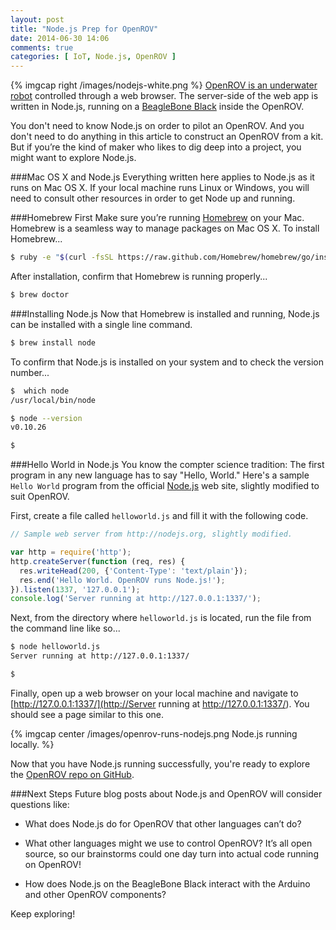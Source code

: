 ```yaml
---
layout: post
title: "Node.js Prep for OpenROV"
date: 2014-06-30 14:06
comments: true
categories: [ IoT, Node.js, OpenROV ]
---
```

{% imgcap right /images/nodejs-white.png %}
[OpenROV is an underwater robot](/blog/2014/06/16/citizen-science-with-openrov/) controlled through a web browser. The server-side of the web app is written in Node.js, running on a [BeagleBone Black](/blog/2013/05/22/beaglebone-black-running-ruby-on-rails/) inside the OpenROV. 

You don't need to know Node.js on order to pilot an OpenROV. And you don't need to do anything in this article to construct an OpenROV from a kit. But if you’re the kind of maker who likes to dig deep into a project, you might want to explore Node.js.
<!--more-->
###Mac OS X and Node.js
Everything written here applies to Node.js as it runs on Mac OS X. If your local machine runs Linux or Windows, you will need to consult other resources in order to get Node up and running.

###Homebrew First
Make sure you’re running [Homebrew](/blog/2014/02/12/homebrew-fundamentals/) on your Mac. Homebrew is a seamless way to manage packages on Mac OS X. To install Homebrew...

```bash
$ ruby -e "$(curl -fsSL https://raw.github.com/Homebrew/homebrew/go/install)"install

```

After installation, confirm that Homebrew is running properly...

```bash
$ brew doctor

```

###Installing Node.js
Now that Homebrew is installed and running, Node.js can be installed with a single line command.

```bash
$ brew install node

```

To confirm that Node.js is installed on your system and to check the version number...

```bash
$  which node
/usr/local/bin/node

$ node --version
v0.10.26

$ 
```

###Hello World in Node.js
You know the compter science tradition: The first program in any new language has to say "Hello, World." Here's a sample `Hello World` program from the official [Node.js](http://nodejs.org) web site, slightly modified to suit OpenROV.

First, create a file called `helloworld.js` and fill it with the following code.

```javascript
// Sample web server from http://nodejs.org, slightly modified.

var http = require('http');
http.createServer(function (req, res) {
  res.writeHead(200, {'Content-Type': 'text/plain'});
  res.end('Hello World. OpenROV runs Node.js!');
}).listen(1337, '127.0.0.1');
console.log('Server running at http://127.0.0.1:1337/');
```

Next, from the directory where `helloworld.js` is located, run the file from the command line like so...

```bash
$ node helloworld.js
Server running at http://127.0.0.1:1337/

$ 
```

Finally, open up a web browser on your local machine and navigate to [http://127.0.0.1:1337/](http://Server running at http://127.0.0.1:1337/). You should see a page similar to this one.

{% imgcap center /images/openrov-runs-nodejs.png Node.js running locally. %}

Now that you have Node.js running successfully, you're ready to explore the [OpenROV repo on GitHub](http://github.com/openrov).

###Next Steps
Future blog posts about Node.js and OpenROV will consider questions like:

* What does Node.js do for OpenROV that other languages can’t do?

* What other languages might we use to control OpenROV? It’s all open source, so our brainstorms could one day turn into actual code running on OpenROV!

* How does Node.js on the BeagleBone Black interact with the Arduino and other OpenROV components?

Keep exploring!

